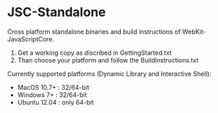 JSC-Standalone
==============

Cross platform standalone binaries and build instructions of WebKit-JavaScriptCore.

1. Get a working copy as discribed in GettingStarted.txt
2. Than choose your platform and follow the BuildInstructions.txt

Currently supported platforms (Dynamic Library and Interactive Shell):
* MacOS 10.7+ : 32/64-bit
* Windows 7+ : 32/64-bit
* Ubuntu 12.04 : only 64-bit